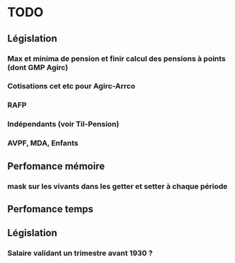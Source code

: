 # TODO

## Législation

### Max et minima de pension et finir calcul des pensions à points (dont GMP Agirc)

### Cotisations cet etc pour Agirc-Arrco

### RAFP

### Indépendants (voir Til-Pension)

### AVPF, MDA, Enfants


## Perfomance mémoire

### mask sur les vivants dans les getter et setter à chaque période


## Perfomance temps


## Législation

### Salaire validant un trimestre avant 1930 ?
